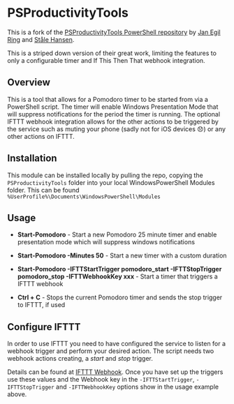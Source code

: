 # PSProductivityTools

This is a fork of the [PSProductivityTools PowerShell repository](https://github.com/janegilring/PSProductivityTools) by [Jan Egil Ring](https://twitter.com/JanEgilRing) and [Ståle Hansen](https://twitter.com/StaleHansen).

This is a striped down version of their great work, limiting the features to only a configurable timer and If This Then That webhook integration.

## Overview

This is a tool that allows for a Pomodoro timer to be started from via a PowerShell script. The timer will enable Windows Presentation Mode that will suppress notifications for the period the timer is running. The optional IFTTT webhook integration allows for the other actions to be triggered by the service such as muting your phone (sadly not for iOS devices :disappointed:) or any other actions on IFTTT.

## Installation

This module can be installed locally by pulling the repo, copying the `PSProductivityTools` folder into your local WindowsPowerShell Modules folder. This can be found `%UserProfile%\Documents\WindowsPowerShell\Modules`

## Usage

- **Start-Pomodoro** - Start a new Pomodoro 25 minute timer and enable presentation mode which will suppress windows notifications

- **Start-Pomodoro -Minutes 50** - Start a new timer with a custom duration

- **Start-Pomodoro -IFTTStartTrigger pomodoro_start -IFTTStopTrigger pomodoro_stop -IFTTWebhookKey xxx** - Start a timer that triggers a IFTTT webhook

- **Ctrl + C** - Stops the current Pomodoro timer and sends the stop trigger to IFTTT, if used

## Configure IFTTT

In order to use IFTTT you need to have configured the service to listen for a webhook trigger and perform your desired action. The script needs two webhook actions creating, a _start_ and _stop_ trigger.

Details can be found at [IFTTT Webhook](https://ifttt.com/maker_webhooks). Once you have set up the triggers use these values and the Webhook key in the `-IFTTStartTrigger`,  `-IFTTStopTrigger` and `-IFTTWebhookKey` options show in the usage example above.